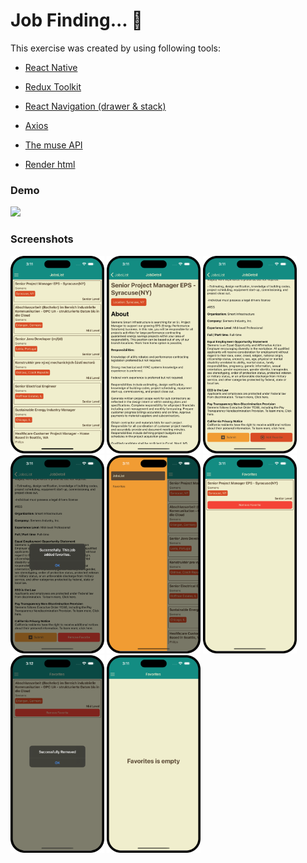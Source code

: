 # Job Finding... 🔎

This exercise was created by using following tools:

- [React Native](https://reactnative.dev/)
- [Redux Toolkit](https://redux.js.org/)
- [React Navigation (drawer & stack)](https://reactnavigation.org/)
- [Axios](https://axios-http.com/docs/intro)

- [The muse API](https://www.themuse.com/developers/api/v2)
- [Render html](https://www.npmjs.com/package/react-native-render-html)

### Demo


<img src="./assets/sc.gif" width="150">

### Screenshots

<img src="./assets/ss1.png" width="150"> <img src="./assets/ss2.png" width="150"> <img src="./assets/ss3.png" width="150"> <img src="./assets/ss4.png" width="150"> <img src="./assets/ss5.png" width="150"> <img src="./assets/ss6.png" width="150"> <img src="./assets/ss7.png" width="150"> <img src="./assets/ss8.png" width="150">
